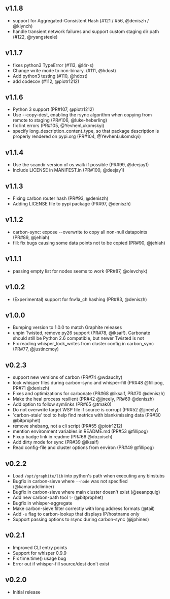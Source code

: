 ## v1.1.8
 - support for Aggregated-Consistent Hash (#121 / #56, @deniszh / @klynch)
 - handle transient network failures and support custom staging dir path (#122, @ryangsteele)

## v1.1.7
 - fixes python3 TypeError (#113, @l4r-s)
 - Change write mode to non-binary. (#111, @hdost)
 -  Add python3 testing (#110, @hdost)
 - add codecov (#112, @piotr1212)

## v1.1.6
 - Python 3 support (PR#107, @piotr1212)
 - Use --copy-dest, enabling the rsync algorithm when copying from remote to staging (PR#106, @luke-heberling)
 - fix lint errors (PR#105, @YevhenLukomskyi)
 - specify long_description_content_type, so that package description is properly rendered on pypi.org (PR#104, @YevhenLukomskyi)

## v1.1.4
 - Use the scandir version of os.walk if possible (PR#99, @deejay1)
 - Include LICENSE in MANIFEST.in (PR#100, @deejay1)

## v1.1.3
 - Fixing carbon router hash (PR#93, @deniszh)
 - Adding LICENSE file to pypi package (PR#97, @deniszh)

## v1.1.2
 - carbon-sync: expose --overwrite to copy all non-null datapoints (PR#89, @jehiah)
 - fill: fix bugs causing some data points not to be copied (PR#90, @jehiah)

## v1.1.1
 - passing empty list for nodes seems to work (PR#87, @olevchyk)

## v1.0.2
 - (Experimental) support for fnv1a_ch hashing (PR#83, @deniszh)

## v1.0.0
 - Bumping version to 1.0.0 to match Graphite releases
 - unpin Twisted, remove py26 support (PR#78, @iksaif). Carbonate should still be Python 2.6 compatible, but newer Twisted is not
 - Fix reading whisper_lock_writes from cluster config in carbon_sync (PR#77, @justincmoy)

## v0.2.3

 - support new versions of carbon (PR#74 @wdauchy)
 - lock whisper files during carbon-sync and whisper-fill (PR#48 @fillipog, PR#71 @deniszh)
 - Fixes and optimizations for carbonate (PR#68 @iksaif, PR#70 @deniszh)
 - Make the heal process resilient (PR#42 @jjneely, PR#69 @deniszh)
 - Add option to follow symlinks (PR#65 @tmak0)
 - Do not overwrite target WSP file if source is corrupt (PR#52 @jjneely)
 - 'carbon-stale' tool to help find metrics with blank/missing data (PR#30 @bitprophet)
 - remove shebang, not a cli script (PR#55 @piotr1212)
 - mention environment variables in README.md (PR#53 @fillipog)
 - Fixup badge link in readme (PR#66 @dozoisch)
 - Add dirty mode for sync (PR#39 @iksaif)
 - Read config-file and cluster options from environ (PR#49 @fillipog)

## v0.2.2

- Load `/opt/graphite/lib` into python's path when executing any binstubs
- Bugfix in carbon-sieve where `--node` was not specified (@kamaradclimber)
- Bugfix in carbon-sieve where main cluster doesn't exist (@seanpquig)
- Add new carbon-path tool :sparkles: (@bitprophet)
- Bugfix in whisper-aggregate
- Make carbon-sieve filter correctly with long address formats (@tail)
- Add `-s` flag to carbon-lookup that displays IP/hostname only
- Support passing options to rsync during carbon-sync (@jphines)

## v0.2.1

- Improved CLI entry points
- Support for whisper 0.9.9
- Fix time.time() usage bug
- Error out if whisper-fill source/dest don't exist

## v0.2.0

- Initial release
